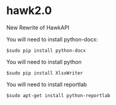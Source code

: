 hawk2.0
=======

New Rewrite of HawkAPI

You will need to install python-docx:

    $sudo pip install python-docx

You will need to install python
  
    $sudo pip install XlsxWriter

You will need to install reportlab

    $sudo apt-get install python-reportlab
